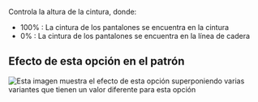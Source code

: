 Controla la altura de la cintura, donde:

- 100% : La cintura de los pantalones se encuentra en la cintura
- 0% : La cintura de los pantalones se encuentra en la línea de cadera

## Efecto de esta opción en el patrón

![Esta imagen muestra el efecto de esta opción superponiendo varias variantes que tienen un valor diferente para esta opción](paco_waistheight_sample.svg "Efecto de esta opción en el patrón")
